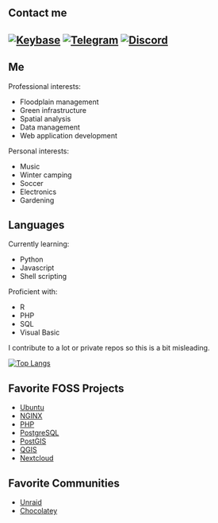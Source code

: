 ## Contact me

[![Keybase](https://badgen.net/badge/icon/keybase/green?icon=keybase&label)](https://keybase.io/realmiketalbot)
[![Telegram](https://badgen.net/badge/icon/telegram/green?icon=telegram&label)](https://t.me/realmiketalbot)
[![Discord](https://badgen.net/badge/icon/discord/green?icon=discord&label)](https://discord.com/users/918635669398626416)
---

## Me

Professional interests:
* Floodplain management
* Green infrastructure
* Spatial analysis
* Data management
* Web application development

Personal interests:
* Music
* Winter camping
* Soccer
* Electronics
* Gardening

## Languages
Currently learning:
* Python
* Javascript
* Shell scripting

Proficient with:
* R
* PHP
* SQL
* Visual Basic

I contribute to a lot or private repos so this is a bit misleading.

[![Top Langs](https://github-readme-stats.vercel.app/api/top-langs/?username=realmiketalbot&theme=radical)](https://github.com/anuraghazra/github-readme-stats)

## Favorite FOSS Projects
* [Ubuntu](https://ubuntu.com/)
* [NGINX](https://www.nginx.com/)
* [PHP](https://www.php.net/)
* [PostgreSQL](https://postgresql.org/)
* [PostGIS](http://postgis.net/)
* [QGIS](https://qgis.org/)
* [Nextcloud](https://nextcloud.com/)

## Favorite Communities
* [Unraid](https://unraid.net/)
* [Chocolatey](https://chocolatey.org/)
